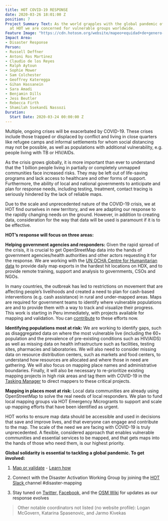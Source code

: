 ```yaml
---
title: HOT COVID-19 RESPONSE
date: 2020-03-26 18:01:00 Z
position: 7
Project Summary Text: As the world grapples with the global pandemic of COVID-19,
  at HOT we are concerned for vulnerable groups worldwide.
Feature Image: "https://cdn.hotosm.org/website/mapeo+equidad+de+genero-14-f6dc86.jpg"
Impact Area:
- Disaster Response
Person:
- Russell Deffner
- Antoni Ros Martinez
- Claudio de los Reyes
- Ralph Aytoun
- Sophie Mower
- Sam Colchester
- Geoffrey Kateregga
- Gihan Hassanein
- Sara Amadi
- Benjamin Dills
- Jess Beutler
- Rebecca Firth
- Shamilah Ssekandi Nassozi
Duration:
  Start Date: 2020-03-24 00:00:00 Z
---
```


Multiple, ongoing crises will be exacerbated by COVID-19. These crises include those trapped or displaced by conflict and living in close quarters like refugee camps and informal settlements for whom social distancing may not be possible, as well as populations with additional vulnerability, e.g. people living with TB or HIV/AIDs.

As the crisis grows globally, it is more important than ever to understand that the 1 billion people living in partially or completely unmapped communities face increased risks. They may be left out of life-saving programs and lack access to healthcare and other forms of support. Furthermore, the ability of local and national governments to anticipate and plan for response needs, including testing, treatment, contact tracing is seriously hindered by the lack of reliable maps.

Due to the scale and unprecedented nature of the COVID-19 crisis, we at HOT find ourselves in new territory, and we are adapting our response to the rapidly changing needs on the ground. However, in addition to creating data, consideration for the way that data will be used is paramount if it is to be effective.

**HOT’s response will focus on three areas:**

**Helping government agencies and responders:** Given the rapid spread of the crisis, it is crucial to get OpenStreetMap data into the hands of government agencies/health authorities and other actors requesting it for the response. We are working with the [UN OCHA Centre for Humanitarian data](https://data.humdata.org/event/covid-19) to provide daily map exports in the hardest hit locations on HDX, and to provide remote training, support and analysis to governments, CSOs and NGOs.

In many countries, the outbreak has led to restrictions on movement that are affecting people’s livelihoods and created a need to plan for cash-based interventions (e.g. cash assistance) in rural and under-mapped areas. Maps are required for government teams to identify where vulnerable populations are and to provide them with a way to track and visualize their progress. This work is starting in Peru immediately, with projects available for mapping and validation. You can [contribute](https://tasks.hotosm.org/contribute?difficulty=ALL&campaign=COVID-19) to these efforts now.

**Identifying populations most at risk:** We are working to identify gaps, such as disaggregated data on where the most vulnerable live (including the 60\+ population and the prevalence of pre-existing conditions such as HIV/AIDS) as well as missing data on health infrastructure such as facilities, testing sites, pharmacies and laboratories. We will also need to consider missing data on resource distribution centers, such as markets and food centers, to understand how resources are allocated and where those in need are gathering. We will also focus on mapping place names and administrative boundaries. Finally, it will also be necessary to re-prioritize existing mapping projects in high risk areas and tag them with COVID-19 in the [Tasking Manager](https://tasks.hotosm.org/) to direct mappers to these critical projects.

**Mapping in places most at risk:** Local data communities are already using OpenStreetMap to solve the real needs of local responders. We plan to fund local mapping groups via HOT Emergency Microgrants to support and scale up mapping efforts that have been identified as urgent.

HOT works to ensure map data should be accessible and used in decisions that save and improve lives, and that everyone can engage and contribute to the map. The scale of the need we are facing with COVID-19 is truly unprecedented. A flexible, considered approach that enables vulnerable communities and essential services to be mapped, and that gets maps into the hands of those who need them, is our highest priority.

**Global solidarity is essential to tackling a global pandemic. To get involved:**

1. [Map or validate](https://tasks.hotosm.org/contribute?difficulty=ALL&campaign=COVID-19) - [Learn how](https://learnosm.org/)

2. Connect with the Disaster Activation Working Group by joining the [HOT Slack ](http://slack.hotosm.org/)channel #disaster-mapping

3. Stay tuned on [Twitter,](https://twitter.com/hotosm) [Facebook,](https://www.facebook.com/hotosm/) and the [OSM Wiki](https://wiki.openstreetmap.org/wiki/COVID19) for updates as our response evolves

> Other notable coordinators not listed (no website profile): Logan McGovern, Katarina Spasenovic, and Jarmo Kivekas